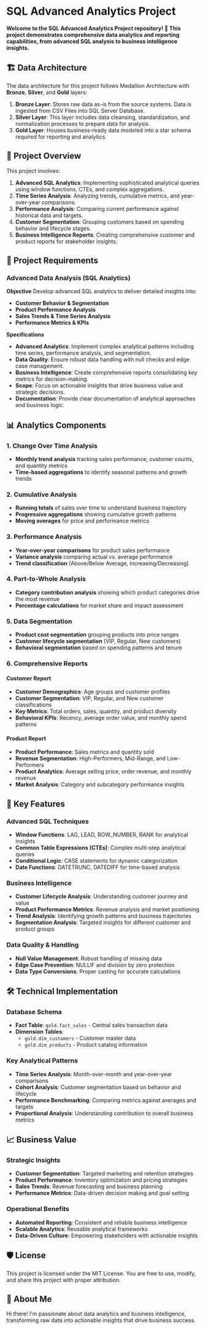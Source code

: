 # SQL Advanced Analytics Project

**Welcome to the SQL Advanced Analytics Project repository! 🚀 This project demonstrates comprehensive data analytics and reporting capabilities, from advanced SQL analysis to business intelligence insights.**

## 🏗️ Data Architecture

The data architecture for this project follows Medallion Architecture with **Bronze**, **Silver**, and **Gold** layers:

1. **Bronze Layer**: Stores raw data as-is from the source systems. Data is ingested from CSV Files into SQL Server Database.
2. **Silver Layer**: This layer includes data cleansing, standardization, and normalization processes to prepare data for analysis.
3. **Gold Layer**: Houses business-ready data modeled into a star schema required for reporting and analytics.

## 📖 Project Overview

This project involves:

1. **Advanced SQL Analytics**: Implementing sophisticated analytical queries using window functions, CTEs, and complex aggregations.
2. **Time Series Analysis**: Analyzing trends, cumulative metrics, and year-over-year comparisons.
3. **Performance Analysis**: Comparing current performance against historical data and targets.
4. **Customer Segmentation**: Grouping customers based on spending behavior and lifecycle stages.
5. **Business Intelligence Reports**: Creating comprehensive customer and product reports for stakeholder insights.

## 🚀 Project Requirements

### Advanced Data Analysis (SQL Analytics)

**Objective**
Develop advanced SQL analytics to deliver detailed insights into:
* **Customer Behavior & Segmentation**
* **Product Performance Analysis**
* **Sales Trends & Time Series Analysis**
* **Performance Metrics & KPIs**

**Specifications**
* **Advanced Analytics**: Implement complex analytical patterns including time series, performance analysis, and segmentation.
* **Data Quality**: Ensure robust data handling with null checks and edge case management.
* **Business Intelligence**: Create comprehensive reports consolidating key metrics for decision-making.
* **Scope**: Focus on actionable insights that drive business value and strategic decisions.
* **Documentation**: Provide clear documentation of analytical approaches and business logic.

## 📊 Analytics Components

### 1. Change Over Time Analysis
- **Monthly trend analysis** tracking sales performance, customer counts, and quantity metrics
- **Time-based aggregations** to identify seasonal patterns and growth trends

### 2. Cumulative Analysis
- **Running totals** of sales over time to understand business trajectory
- **Progressive aggregations** showing cumulative growth patterns
- **Moving averages** for price and performance metrics

### 3. Performance Analysis
- **Year-over-year comparisons** for product sales performance
- **Variance analysis** comparing actual vs. average performance
- **Trend classification** (Above/Below Average, Increasing/Decreasing)

### 4. Part-to-Whole Analysis
- **Category contribution analysis** showing which product categories drive the most revenue
- **Percentage calculations** for market share and impact assessment

### 5. Data Segmentation
- **Product cost segmentation** grouping products into price ranges
- **Customer lifecycle segmentation** (VIP, Regular, New customers)
- **Behavioral segmentation** based on spending patterns and tenure

### 6. Comprehensive Reports

#### Customer Report
- **Customer Demographics**: Age groups and customer profiles
- **Customer Segmentation**: VIP, Regular, and New customer classifications
- **Key Metrics**: Total orders, sales, quantity, and product diversity
- **Behavioral KPIs**: Recency, average order value, and monthly spend patterns

#### Product Report
- **Product Performance**: Sales metrics and quantity sold
- **Revenue Segmentation**: High-Performers, Mid-Range, and Low-Performers
- **Product Analytics**: Average selling price, order revenue, and monthly revenue
- **Market Analysis**: Category and subcategory performance insights

## 🎯 Key Features

### Advanced SQL Techniques
- **Window Functions**: LAG, LEAD, ROW_NUMBER, RANK for analytical insights
- **Common Table Expressions (CTEs)**: Complex multi-step analytical queries
- **Conditional Logic**: CASE statements for dynamic categorization
- **Date Functions**: DATETRUNC, DATEDIFF for time-based analysis

### Business Intelligence
- **Customer Lifecycle Analysis**: Understanding customer journey and value
- **Product Performance Metrics**: Revenue analysis and market positioning
- **Trend Analysis**: Identifying growth patterns and business trajectories
- **Segmentation Analysis**: Targeted insights for different customer and product groups

### Data Quality & Handling
- **Null Value Management**: Robust handling of missing data
- **Edge Case Prevention**: NULLIF and division by zero protection
- **Data Type Conversions**: Proper casting for accurate calculations

## 🛠️ Technical Implementation

### Database Schema
- **Fact Table**: `gold.fact_sales` - Central sales transaction data
- **Dimension Tables**: 
  - `gold.dim_customers` - Customer master data
  - `gold.dim_products` - Product catalog information

### Key Analytical Patterns
- **Time Series Analysis**: Month-over-month and year-over-year comparisons
- **Cohort Analysis**: Customer segmentation based on behavior and lifecycle
- **Performance Benchmarking**: Comparing metrics against averages and targets
- **Proportional Analysis**: Understanding contribution to overall business metrics

## 📈 Business Value

### Strategic Insights
- **Customer Segmentation**: Targeted marketing and retention strategies
- **Product Performance**: Inventory optimization and pricing strategies
- **Sales Trends**: Revenue forecasting and business planning
- **Performance Metrics**: Data-driven decision making and goal setting

### Operational Benefits
- **Automated Reporting**: Consistent and reliable business intelligence
- **Scalable Analytics**: Reusable analytical frameworks
- **Data-Driven Culture**: Empowering stakeholders with actionable insights

## 🛡️ License

This project is licensed under the MIT License. You are free to use, modify, and share this project with proper attribution.

## 🌟 About Me

Hi there! I'm passionate about data analytics and business intelligence, transforming raw data into actionable insights that drive business success.
